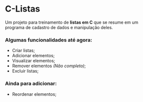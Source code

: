 # C-Listas
Um projeto para treinamento de **listas em C** que se resume em um programa de cadastro de dados e manipulação deles.

### Algumas funcionalidades até agora: 
- Criar listas;
- Adicionar elementos;
- Visualizar elementos;
- Remover elementos *(Não completo)*;
- Excluir listas;

### Ainda para adicionar: 
- Reordenar elementos;
